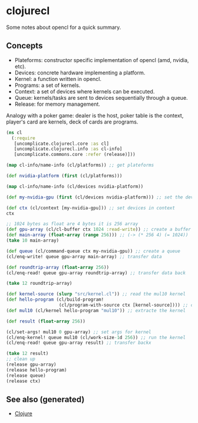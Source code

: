# clojurecl

Some notes about opencl for a quick summary.

## Concepts

  - Plateforms: constructor specific implementation of opencl (amd,
    nvidia, etc).
  - Devices: concrete hardware implementing a platform.
  - Kernel: a function written in opencl.
  - Programs: a set of kernels.
  - Context: a set of devices where kernels can be executed.
  - Queue: kernels/tasks are sent to devices sequentially through a
    queue.
  - Release: for memory management.

Analogy with a poker game: dealer is the host, poker table is the
context, player's card are kernels, deck of cards are programs.

``` clojure
(ns cl
  (:require
   [uncomplicate.clojurecl.core :as cl]
   [uncomplicate.clojurecl.info :as cl-info]
   [uncomplicate.commons.core :refer (release)]))

(map cl-info/name-info (cl/platforms)) ;; get plateforms

(def nvidia-platform (first (cl/platforms)))

(map cl-info/name-info (cl/devices nvidia-platform))

(def my-nvidia-gpu (first (cl/devices nvidia-platform))) ;; set the devices

(def ctx (cl/context [my-nvidia-gpu])) ;; set devices in context
ctx

;; 1024 bytes as float are 4 bytes it is 256 array
(def gpu-array (cl/cl-buffer ctx 1024 :read-write)) ;; create a buffer for gpu
(def main-array (float-array (range 256))) ;; (-> (* 256 4) (= 1024))
(take 10 main-array)

(def queue (cl/command-queue ctx my-nvidia-gpu)) ;; create a queue
(cl/enq-write! queue gpu-array main-array) ;; transfer data

(def roundtrip-array (float-array 256))
(cl/enq-read! queue gpu-array roundtrip-array) ;; transfer data back

(take 12 roundtrip-array)

(def kernel-source (slurp "src/kernel.cl")) ;; read the mul10 kernel
(def hello-program (cl/build-program!
                    (cl/program-with-source ctx [kernel-source]))) ;; compile into opencl code
(def mul10 (cl/kernel hello-program "mul10")) ;; extracte the kernel

(def result (float-array 256))

(cl/set-args! mul10 0 gpu-array) ;; set args for kernel
(cl/enq-kernel! queue mul10 (cl/work-size-1d 256)) ;; run the kernel
(cl/enq-read! queue gpu-array result) ;; transfer backx

(take 12 result)
;; clean up
(release gpu-array)
(release hello-program)
(release queue)
(release ctx)
```

## See also (generated)

  - [Clojure](./../decks/clojure.md)
